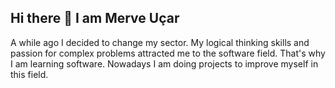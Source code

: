 ## Hi there 👋 I am Merve Uçar

A while ago I decided to change my sector. My logical thinking skills and passion for complex problems attracted me to the software field. That's why I am learning software. Nowadays I am doing projects to improve myself in this field.

<!--
**mucarrr/mucarrr** is a ✨ _special_ ✨ repository because its `README.md` (this file) appears on your GitHub profile.

Here are some ideas to get you started:

- 🔭 I’m currently working on ...
- 🌱 I’m currently learning ...
- 👯 I’m looking to collaborate on ...
- 🤔 I’m looking for help with ...
- 💬 Ask me about ...
- 📫 How to reach me: ...
- 😄 Pronouns: ...
- ⚡ Fun fact: ...
-->
